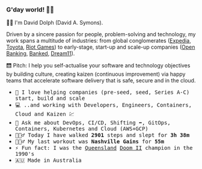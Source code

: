 ### G'day world! 👋🏼

👋🏼 I'm David Dolph (David A. Symons).

Driven by a sincere passion for people, problem-solving and technology, my work spans a multitude of industries: from global conglomerates ([Expedia](https://expediagroup.com/), [Toyota](https://www.toyota.com/), [Riot Games](https://www.riotgames.com/)) to early-stage, start-up and scale-up companies ([Open Banking](https://www.openbanking.org.uk/), [Banked](https://banked.com/), [Dream11](https://www.dream11.com/)).

🛗 Pitch: I help you self-actualise your software and technology objectives by building culture, creating kaizen (continuous improvement) via happy teams that accelerate software delivery that is safe, secure and in the cloud.

<p>

- <samp> 🚀 I love helping companies (pre-seed, seed, Series A-C) start, build and scale
- <samp> 💻 ..and working with Developers, Engineers, Containers, Cloud and Kaizen 💹 </samp><br>
- <samp> 💬 Ask me about DevOps, CI/CD, Shifting ⬅️, GitOps, Containers, Kubernetes and Cloud (AWS+GCP)
- <samp> 🚶🏼‍♂️ Today I have walked **2901** steps and slept for **3h 38m** </samp><br>
- <samp> 🏋🏼‍♂️ My last workout was **Nashville Gains** for **55m** </samp><br>
- <samp> ⚡ Fun fact: I was the [Queensland](https://en.wikipedia.org/wiki/Queensland) [Doom II](https://en.wikipedia.org/wiki/Doom_II) champion in the 1990's
- <samp> 🇦🇺 Made in Australia </samp><br> 
